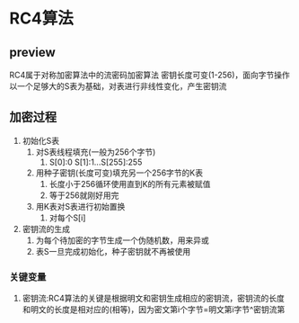 # RC4算法

##  preview
RC4属于对称加密算法中的流密码加密算法
密钥长度可变(1-256)，面向字节操作
以一个足够大的S表为基础，对表进行非线性变化，产生密钥流


## 加密过程
1. 初始化S表
   1. 对S表线程填充(一般为256个字节)
      1. S[0]:0 S[1]:1...S[255]:255
   2. 用种子密钥(长度可变)填充另一个256字节的K表
      1. 长度小于256循环使用直到K的所有元素被赋值
      2. 等于256就刚好用完
   3. 用K表对S表进行初始置换
      1. 对每个S[i]
2. 密钥流的生成
   1. 为每个待加密的字节生成一个伪随机数，用来异或
   2. 表S一旦完成初始化，种子密钥就不再被使用
   
### 关键变量
1. 密钥流:RC4算法的关键是根据明文和密钥生成相应的密钥流，密钥流的长度和明文的长度是相对应的(相等)，因为密文第i个字节=明文第i字节^密钥流第